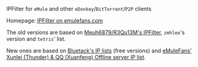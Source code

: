 IPFilter for `eMule` and other `eDonkey`/`BitTorrent`/`P2P` clients

Homepage: [IPFilter on emulefans.com](http://emulefans.com/news/plugin/ipfilter/ipfilter-general/)

The old versions are based on [Meuh6879/R3Qu13M's IPFilter](http://forum.emule-project.net/index.php?showtopic=19247), `zmhleo`'s version and `tetris`' list.

New ones are based on [Bluetack's IP lists](http://www.bluetack.co.uk/config/) (free versions) and [eMuleFans'  	Xunlei (Thunder) & QQ (Xuanfeng) Offline server IP list](http://emulefans.com/news/plugin/ipfilter/ipfilter-xunlei/).